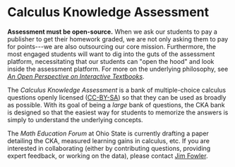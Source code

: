 # Calculus Knowledge Assessment

**Assessment must be open-source.** When we ask our students to pay a
publisher to get their homework graded, we are not only asking them to
pay for points---we are also outsourcing our core mission.
Furthermore, the most engaged students will want to dig into the guts
of the assessment platform, necessitating that our students can "open
the hood" and look inside the assessment platform.  For more on the
underlying philosophy, see *[An Open Perspective on Interactive
Textbooks](https://er.educause.edu/articles/2016/8/an-open-perspective-on-interactive-textbooks)*.

The *Calculus Knowledge Assessment* is a bank of multiple-choice
calculus questions openly licensed
([CC-BY-SA](https://creativecommons.org/licenses/by-sa/4.0/legalcode))
so that they can be used as broadly as possible.  With its goal of
being a *large* bank of questions, the CKA bank is designed so that
the easiest way for students to memorize the answers is simply to
understand the underlying concepts.

The *Math Education Forum* at Ohio State is currently drafting a paper
detailing the CKA, measured learning gains in calculus, etc.  If you
are interested in collaborating (either by contributing questions,
providing expert feedback, or working on the data), please contact
[Jim Fowler](mailto:fowler@math.osu.edu).